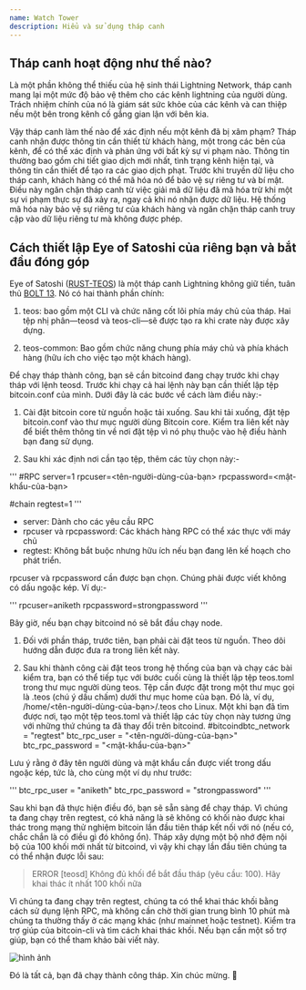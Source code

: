 ```yaml
---
name: Watch Tower
description: Hiểu và sử dụng tháp canh
---
```


## Tháp canh hoạt động như thế nào?

Là một phần không thể thiếu của hệ sinh thái Lightning Network, tháp canh mang lại một mức độ bảo vệ thêm cho các kênh lightning của người dùng. Trách nhiệm chính của nó là giám sát sức khỏe của các kênh và can thiệp nếu một bên trong kênh cố gắng gian lận với bên kia.

Vậy tháp canh làm thế nào để xác định nếu một kênh đã bị xâm phạm? Tháp canh nhận được thông tin cần thiết từ khách hàng, một trong các bên của kênh, để có thể xác định và phản ứng với bất kỳ sự vi phạm nào. Thông tin thường bao gồm chi tiết giao dịch mới nhất, tình trạng kênh hiện tại, và thông tin cần thiết để tạo ra các giao dịch phạt. Trước khi truyền dữ liệu cho tháp canh, khách hàng có thể mã hóa nó để bảo vệ sự riêng tư và bí mật. Điều này ngăn chặn tháp canh từ việc giải mã dữ liệu đã mã hóa trừ khi một sự vi phạm thực sự đã xảy ra, ngay cả khi nó nhận được dữ liệu. Hệ thống mã hóa này bảo vệ sự riêng tư của khách hàng và ngăn chặn tháp canh truy cập vào dữ liệu riêng tư mà không được phép.

## Cách thiết lập Eye of Satoshi của riêng bạn và bắt đầu đóng góp

Eye of Satoshi ([RUST-TEOS](https://github.com/talaia-labs/rust-teos?ref=blog.summerofbitcoin.org)) là một tháp canh Lightning không giữ tiền, tuân thủ [BOLT 13](https://github.com/sr-gi/bolt13/blob/master/13-watchtowers.md?ref=blog.summerofbitcoin.org). Nó có hai thành phần chính:

1. teos: bao gồm một CLI và chức năng cốt lõi phía máy chủ của tháp. Hai tệp nhị phân—teosd và teos-cli—sẽ được tạo ra khi crate này được xây dựng.

2. teos-common: Bao gồm chức năng chung phía máy chủ và phía khách hàng (hữu ích cho việc tạo một khách hàng).

Để chạy tháp thành công, bạn sẽ cần bitcoind đang chạy trước khi chạy tháp với lệnh teosd. Trước khi chạy cả hai lệnh này bạn cần thiết lập tệp bitcoin.conf của mình. Dưới đây là các bước về cách làm điều này:-

1. Cài đặt bitcoin core từ nguồn hoặc tải xuống. Sau khi tải xuống, đặt tệp bitcoin.conf vào thư mục người dùng Bitcoin core. Kiểm tra liên kết này để biết thêm thông tin về nơi đặt tệp vì nó phụ thuộc vào hệ điều hành bạn đang sử dụng.

2. Sau khi xác định nơi cần tạo tệp, thêm các tùy chọn này:-

'''
#RPC
server=1
rpcuser=<tên-người-dùng-của-bạn>
rpcpassword=<mật-khẩu-của-bạn>

#chain
regtest=1
'''

- server: Dành cho các yêu cầu RPC
- rpcuser và rpcpassword: Các khách hàng RPC có thể xác thực với máy chủ
- regtest: Không bắt buộc nhưng hữu ích nếu bạn đang lên kế hoạch cho phát triển.

rpcuser và rpcpassword cần được bạn chọn. Chúng phải được viết không có dấu ngoặc kép. Ví dụ:-

'''
rpcuser=aniketh
rpcpassword=strongpassword
'''

Bây giờ, nếu bạn chạy bitcoind nó sẽ bắt đầu chạy node.

1. Đối với phần tháp, trước tiên, bạn phải cài đặt teos từ nguồn. Theo dõi hướng dẫn được đưa ra trong liên kết này.

2. Sau khi thành công cài đặt teos trong hệ thống của bạn và chạy các bài kiểm tra, bạn có thể tiếp tục với bước cuối cùng là thiết lập tệp teos.toml trong thư mục người dùng teos. Tệp cần được đặt trong một thư mục gọi là .teos (chú ý dấu chấm) dưới thư mục home của bạn. Đó là, ví dụ, /home/<tên-người-dùng-của-bạn>/.teos cho Linux. Một khi bạn đã tìm được nơi, tạo một tệp teos.toml và thiết lập các tùy chọn này tương ứng với những thứ chúng ta đã thay đổi trên bitcoind.
#bitcoindbtc_network = "regtest"
btc_rpc_user = "<tên-người-dùng-của-bạn>"
btc_rpc_password = "<mật-khẩu-của-bạn>"

Lưu ý rằng ở đây tên người dùng và mật khẩu cần được viết trong dấu ngoặc kép, tức là, cho cùng một ví dụ như trước:

'''
btc_rpc_user = "aniketh"
btc_rpc_password = "strongpassword"
'''

Sau khi bạn đã thực hiện điều đó, bạn sẽ sẵn sàng để chạy tháp. Vì chúng ta đang chạy trên regtest, có khả năng là sẽ không có khối nào được khai thác trong mạng thử nghiệm bitcoin lần đầu tiên tháp kết nối với nó (nếu có, chắc chắn là có điều gì đó không ổn). Tháp xây dựng một bộ nhớ đệm nội bộ của 100 khối mới nhất từ bitcoind, vì vậy khi chạy lần đầu tiên chúng ta có thể nhận được lỗi sau:

> ERROR [teosd] Không đủ khối để bắt đầu tháp (yêu cầu: 100). Hãy khai thác ít nhất 100 khối nữa

Vì chúng ta đang chạy trên regtest, chúng ta có thể khai thác khối bằng cách sử dụng lệnh RPC, mà không cần chờ thời gian trung bình 10 phút mà chúng ta thường thấy ở các mạng khác (như mainnet hoặc testnet). Kiểm tra trợ giúp của bitcoin-cli và tìm cách khai thác khối. Nếu bạn cần một số trợ giúp, bạn có thể tham khảo bài viết này.

![hình ảnh](assets/2.webp)

Đó là tất cả, bạn đã chạy thành công tháp. Xin chúc mừng. 🎉